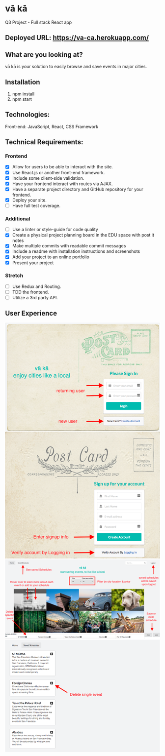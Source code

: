 # vā kā
Q3 Project - Full stack React app

## Deployed URL: https://va-ca.herokuapp.com/

## What are you looking at?
vā kā is your solution to easily browse and save events in major cities.

## Installation
1. npm install
2. npm start

## Technologies:
Front-end: JavaScript, React, CSS Framework

## Technical Requirements:
### Frontend

- [x] Allow for users to be able to interact with the site.
- [x] Use React.js or another front-end framework.
- [x] Include some client-side validation.
- [x] Have your frontend interact with routes via AJAX.
- [x] Have a separate project directory and GitHub repository for your frontend.
- [x] Deploy your site.
- [ ] Have full test coverage.

### Additional

- [ ] Use a linter or style-guide for code quality
- [x] Create a physical project planning board in the EDU space with post it notes
- [x] Make multiple commits with readable commit messages
- [x] Include a readme with installation instructions and screenshots
- [x] Add your project to an online portfolio
- [x] Present your project

### Stretch

- [ ] Use Redux and Routing.
- [ ] TDD the frontend.
- [ ] Utilize a 3rd party API.

## User Experience
![alt text](images/login_page.png)
![alt text](images/sign_up_page.png)
![alt text](images/dashboard.png)
![alt text](images/saved_schedules_page.png)
